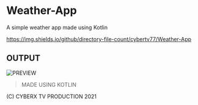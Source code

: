# Weather-App
A simple weather app made using Kotlin

https://img.shields.io/github/directory-file-count/cybertv77/Weather-App

## OUTPUT
![PREVIEW](https://user-images.githubusercontent.com/78638686/130237083-a0969e32-f229-4ca2-984e-8b8c4e6af901.png)

> MADE USING KOTLIN

(C) CYBERX TV PRODUCTION 2021
